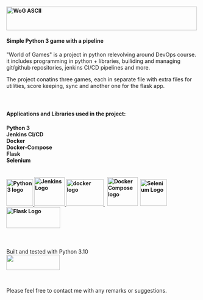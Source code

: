 <h4 dir="auto"><a href="https://camo.githubusercontent.com/720a2bf63d1b5c7ba7e73a946d66f8aa37d060fafc563a7e5bc9034fdb140ddd/68747470733a2f2f692e696d6775722e636f6d2f463379536b6b4b2e706e67" rel="nofollow"><img src="https://camo.githubusercontent.com/720a2bf63d1b5c7ba7e73a946d66f8aa37d060fafc563a7e5bc9034fdb140ddd/68747470733a2f2f692e696d6775722e636f6d2f463379536b6b4b2e706e67" alt="WoG ASCII" width="500" height="62" /></a></h4>
<h4 dir="auto"><a id="user-content-a-simple-game-written-in-python-3" class="anchor" href="https://github.com/NoyPhilosof/World_Of_Games#a-simple-game-written-in-python-3" aria-hidden="true"></a>Simple Python 3 game with a pipeline</h4>
<p dir="auto">"World of Games" is a project in python relevolving around DevOps course.<br />it includes programming in python + libraries, builiding and managing git/github repositories, jenkins CI/CD pipelines and more.</p>
<p dir="auto">The project conatins three games, each in&nbsp;separate file with extra files for utilities, score keeping, sync and another one for the flask app.</p>
<h4 dir="auto">&nbsp;</h4>
<h4 dir="auto"><a id="user-content-libraries-used-in-the-projectcurrencyconverterflaskinflect" class="anchor" href="https://github.com/NoyPhilosof/World_Of_Games#libraries-used-in-the-projectcurrencyconverterflaskinflect" aria-hidden="true"></a>Applications and Libraries used in the project:</h4>
<h4 dir="auto">Python 3<br />Jenkins CI/CD<br />Docker<br />Docker-Compose<br />Flask<br />Selenium</h4>
<h4 dir="auto"><br /><a title="Download Jenkins" href="https://www.jenkins.io/download/" target="_blank" rel="noopener"><img src="https://i.imgur.com/WwHRFqj.png" alt="Python3 logo" width="70" height="70" />&nbsp;<img src="https://i.imgur.com/clK7pJU.png" alt="Jenkins Logo" width="80" height="75" />&nbsp;</a><a title="Docker Desltop download" href="https://www.docker.com/products/docker-desktop" target="_blank" rel="noopener"><img src="https://i.imgur.com/APqDECw.png" alt="docker logo" width="98" height="70" />&nbsp;</a>&nbsp;&nbsp;<a title="Install docker-compose" href="https://docs.docker.com/compose/install/" target="_blank" rel="noopener"><img src="https://i.imgur.com/8GmPtK0.png" alt="Docker Compose logo" width="80" height="75" /></a>&nbsp;&nbsp;<a title="Selenuim downloads" href="https://www.selenium.dev/downloads/" target="_blank" rel="noopener"><img src="https://i.imgur.com/Nbh6NjT.png" alt="Selenium Logo" width="70" height="70" /></a>&nbsp;&nbsp;<a title="Flask installation" href="https://flask.palletsprojects.com/en/2.0.x/installation/" rel="nofollow"><img src="https://camo.githubusercontent.com/fa8480c7180ec64d6230a08277f12c6e477d55690f4acb00c73d50ce84b65237/68747470733a2f2f666c61736b2e70616c6c65747370726f6a656374732e636f6d2f656e2f322e302e782f5f696d616765732f666c61736b2d6c6f676f2e706e67" alt="Flask Logo" width="141" height="55" /></a>&nbsp;&nbsp;</h4>
<p dir="auto">&nbsp;</p>
<p dir="auto">Built and tested with Python 3.10<br /><a title="Python 3.10 release" href="https://www.python.org/downloads/release/python-3100/" rel="nofollow"><img src="https://camo.githubusercontent.com/fb9e18f7ca2a84b570706b0c725d31f01587805c6bc02814986fcd31f17a7d64/68747470733a2f2f7777772e707974686f6e2e6f72672f7374617469632f696d672f707974686f6e2d6c6f676f4032782e706e67" width="140" height="40" /></a></p>
<p dir="auto">&nbsp;</p>
<p dir="auto">Please feel free to contact me with any remarks or suggestions.</p>

